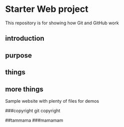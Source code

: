 # Starter Web project

This repository is for showing how Git and GitHub work

## introduction
## purpose
## things
## more things
Sample website with plenty of files for demos

###copyright
git copyright

##tammama
###mamamam